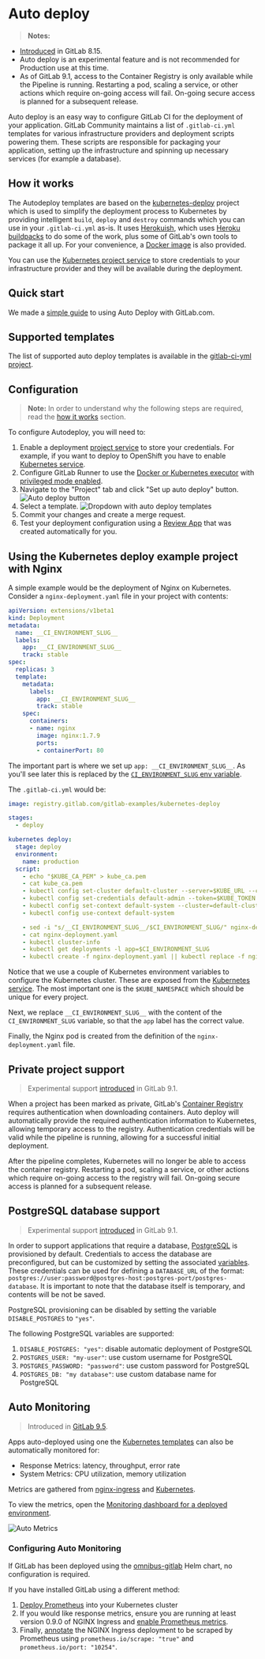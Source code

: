 # Auto deploy

>**Notes:**
- [Introduced][mr-8135] in GitLab 8.15.
- Auto deploy is an experimental feature and is not recommended for Production
  use at this time.
- As of GitLab 9.1, access to the Container Registry is only available while
  the Pipeline is running. Restarting a pod, scaling a service, or other actions
  which require on-going access will fail. On-going secure access is planned for
  a subsequent release.

Auto deploy is an easy way to configure GitLab CI for the deployment of your
application. GitLab Community maintains a list of `.gitlab-ci.yml`
templates for various infrastructure providers and deployment scripts
powering them. These scripts are responsible for packaging your application,
setting up the infrastructure and spinning up necessary services (for
example a database).

## How it works

The Autodeploy templates are based on the [kubernetes-deploy][kube-deploy]
project which is used to simplify the deployment process to Kubernetes by
providing intelligent `build`, `deploy` and `destroy` commands which you can
use in your `.gitlab-ci.yml` as-is. It uses [Herokuish](https://github.com/gliderlabs/herokuish),
which uses [Heroku buildpacks](https://devcenter.heroku.com/articles/buildpacks)
to do some of the work, plus some of GitLab's own tools to package it all up. For
your convenience, a [Docker image][kube-image] is also provided.

You can use the [Kubernetes project service](../../user/project/integrations/kubernetes.md)
to store credentials to your infrastructure provider and they will be available
during the deployment.

## Quick start

We made a [simple guide](quick_start_guide.md) to using Auto Deploy with GitLab.com.

## Supported templates

The list of supported auto deploy templates is available in the
[gitlab-ci-yml project][auto-deploy-templates].

## Configuration

>**Note:**
In order to understand why the following steps are required, read the
[how it works](#how-it-works) section.

To configure Autodeploy, you will need to:

1. Enable a deployment [project service][project-services] to store your
   credentials. For example, if you want to deploy to OpenShift you have to
   enable [Kubernetes service][kubernetes-service].
1. Configure GitLab Runner to use the
   [Docker or Kubernetes executor](https://docs.gitlab.com/runner/executors/) with
   [privileged mode enabled][docker-in-docker].
1. Navigate to the "Project" tab and click "Set up auto deploy" button.
   ![Auto deploy button](img/auto_deploy_button.png)
1. Select a template.
  ![Dropdown with auto deploy templates](img/auto_deploy_dropdown.png)
1. Commit your changes and create a merge request.
1. Test your deployment configuration using a [Review App][review-app] that was
   created automatically for you.

## Using the Kubernetes deploy example project with Nginx

A simple example would be the deployment of Nginx on Kubernetes.
Consider a `nginx-deployment.yaml` file in your project with contents:

```yaml
apiVersion: extensions/v1beta1
kind: Deployment
metadata:
  name: __CI_ENVIRONMENT_SLUG__
  labels:
    app: __CI_ENVIRONMENT_SLUG__
    track: stable
spec:
  replicas: 3
  template:
    metadata:
      labels:
        app: __CI_ENVIRONMENT_SLUG__
        track: stable
    spec:
      containers:
      - name: nginx
        image: nginx:1.7.9
        ports:
        - containerPort: 80
```

The important part is where we set up `app: __CI_ENVIRONMENT_SLUG__`. As you'll
see later this is replaced by the
[`CI_ENVIRONMENT_SLUG` env variable](../variables/README.md#predefined-variables-environment-variables).

The `.gitlab-ci.yml` would be:

```yaml
image: registry.gitlab.com/gitlab-examples/kubernetes-deploy

stages:
  - deploy

kubernetes deploy:
  stage: deploy
  environment:
    name: production
  script:
    - echo "$KUBE_CA_PEM" > kube_ca.pem
    - cat kube_ca.pem
    - kubectl config set-cluster default-cluster --server=$KUBE_URL --certificate-authority="$(pwd)/kube_ca.pem"
    - kubectl config set-credentials default-admin --token=$KUBE_TOKEN
    - kubectl config set-context default-system --cluster=default-cluster --user=default-admin --namespace $KUBE_NAMESPACE
    - kubectl config use-context default-system

    - sed -i "s/__CI_ENVIRONMENT_SLUG__/$CI_ENVIRONMENT_SLUG/" nginx-deployment.yaml
    - cat nginx-deployment.yaml
    - kubectl cluster-info
    - kubectl get deployments -l app=$CI_ENVIRONMENT_SLUG
    - kubectl create -f nginx-deployment.yaml || kubectl replace -f nginx-deployment.yaml
```

Notice that we use a couple of Kubernetes environment variables to configure
the Kubernetes cluster. These are exposed from the
[Kubernetes service](../../user/project/integrations/kubernetes.md#deployment-variables).
The most important one is the `$KUBE_NAMESPACE` which should be unique for
every project.

Next, we replace `__CI_ENVIRONMENT_SLUG__` with the content of the
`CI_ENVIRONMENT_SLUG` variable, so that the `app` label has the correct value.

Finally, the Nginx pod is created from the definition of the
`nginx-deployment.yaml` file.

## Private project support

> Experimental support [introduced][mr-2] in GitLab 9.1.

When a project has been marked as private, GitLab's [Container Registry][container-registry] requires authentication when downloading containers. Auto deploy will automatically provide the required authentication information to Kubernetes, allowing temporary access to the registry. Authentication credentials will be valid while the pipeline is running, allowing for a successful initial deployment.

After the pipeline completes, Kubernetes will no longer be able to access the container registry. Restarting a pod, scaling a service, or other actions which require on-going access to the registry will fail. On-going secure access is planned for a subsequent release.

## PostgreSQL database support

> Experimental support [introduced][mr-8] in GitLab 9.1.

In order to support applications that require a database, [PostgreSQL][postgresql] is provisioned by default. Credentials to access the database are preconfigured, but can be customized by setting the associated [variables](#postgresql-variables). These credentials can be used for defining a `DATABASE_URL` of the format: `postgres://user:password@postgres-host:postgres-port/postgres-database`. It is important to note that the database itself is temporary, and contents will be not be saved.

PostgreSQL provisioning can be disabled by setting the variable `DISABLE_POSTGRES` to `"yes"`.

The following PostgreSQL variables are supported:

1. `DISABLE_POSTGRES: "yes"`: disable automatic deployment of PostgreSQL
1. `POSTGRES_USER: "my-user"`: use custom username for PostgreSQL
1. `POSTGRES_PASSWORD: "password"`: use custom password for PostgreSQL
1. `POSTGRES_DB: "my database"`: use custom database name for PostgreSQL

## Auto Monitoring

> Introduced in [GitLab 9.5](https://gitlab.com/gitlab-org/gitlab-ce/merge_requests/13438).

Apps auto-deployed using one the [Kubernetes templates](#supported-templates) can also be automatically monitored for:

* Response Metrics: latency, throughput, error rate
* System Metrics: CPU utilization, memory utilization

Metrics are gathered from [nginx-ingress](../../user/project/integrations/prometheus_library/nginx_ingress.md) and [Kubernetes](../../user/project/integrations/prometheus_library/kubernetes.md).

To view the metrics, open the [Monitoring dashboard for a deployed environment](../environments.md#monitoring-environments).

![Auto Metrics](img/auto_monitoring.png)

### Configuring Auto Monitoring

If GitLab has been deployed using the [omnibus-gitlab](../../install/kubernetes/gitlab_omnibus.md) Helm chart, no configuration is required.

If you have installed GitLab using a different method:

1. [Deploy Prometheus](../../user/project/integrations/prometheus.md#configuring-your-own-prometheus-server-within-kubernetes) into your Kubernetes cluster
1. If you would like response metrics, ensure you are running at least version 0.9.0 of NGINX Ingress and [enable Prometheus metrics](https://github.com/kubernetes/ingress/blob/master/examples/customization/custom-vts-metrics/nginx/nginx-vts-metrics-conf.yaml).
1. Finally, [annotate](https://kubernetes.io/docs/concepts/overview/working-with-objects/annotations/) the NGINX Ingress deployment to be scraped by Prometheus using `prometheus.io/scrape: "true"` and `prometheus.io/port: "10254"`.

[mr-8135]: https://gitlab.com/gitlab-org/gitlab-ce/merge_requests/8135
[mr-2]: https://gitlab.com/gitlab-examples/kubernetes-deploy/merge_requests/2
[mr-8]: https://gitlab.com/gitlab-examples/kubernetes-deploy/merge_requests/8
[project-settings]: https://docs.gitlab.com/ce/public_access/public_access.html
[project-services]: ../../user/project/integrations/project_services.md
[auto-deploy-templates]: https://gitlab.com/gitlab-org/gitlab-ci-yml/tree/master/autodeploy
[kubernetes-service]: ../../user/project/integrations/kubernetes.md
[docker-in-docker]: ../docker/using_docker_build.md#use-docker-in-docker-executor
[review-app]: ../review_apps/index.md
[kube-image]: https://gitlab.com/gitlab-examples/kubernetes-deploy/container_registry "Kubernetes deploy Container Registry"
[kube-deploy]: https://gitlab.com/gitlab-examples/kubernetes-deploy "Kubernetes deploy example project"
[container-registry]: https://docs.gitlab.com/ce/user/project/container_registry.html
[postgresql]: https://www.postgresql.org/


